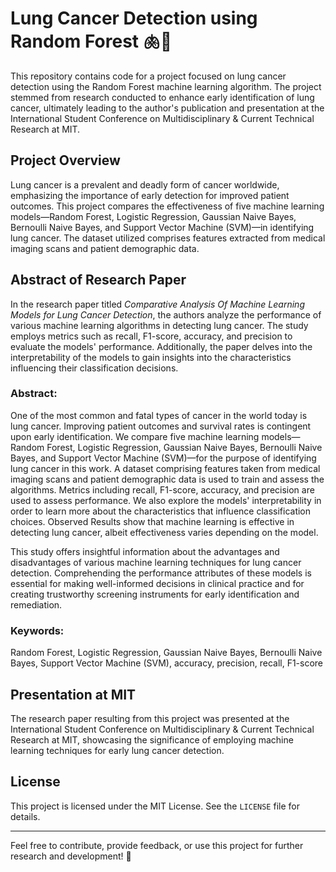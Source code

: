 # Lung Cancer Detection using Random Forest 🫁🌲

This repository contains code for a project focused on lung cancer detection using the Random Forest machine learning algorithm. The project stemmed from research conducted to enhance early identification of lung cancer, ultimately leading to the author's publication and presentation at the International Student Conference on Multidisciplinary & Current Technical Research at MIT.

## Project Overview
Lung cancer is a prevalent and deadly form of cancer worldwide, emphasizing the importance of early detection for improved patient outcomes. This project compares the effectiveness of five machine learning models—Random Forest, Logistic Regression, Gaussian Naive Bayes, Bernoulli Naive Bayes, and Support Vector Machine (SVM)—in identifying lung cancer. The dataset utilized comprises features extracted from medical imaging scans and patient demographic data.

## Abstract of Research Paper
In the research paper titled *Comparative Analysis Of Machine Learning Models for Lung Cancer Detection*, the authors analyze the performance of various machine learning algorithms in detecting lung cancer. The study employs metrics such as recall, F1-score, accuracy, and precision to evaluate the models' performance. Additionally, the paper delves into the interpretability of the models to gain insights into the characteristics influencing their classification decisions.

### Abstract:
One of the most common and fatal types of cancer in the world today is lung cancer. Improving patient outcomes and survival rates is contingent upon early identification. We compare five machine learning models—Random Forest, Logistic Regression, Gaussian Naive Bayes, Bernoulli Naive Bayes, and Support Vector Machine (SVM)—for the purpose of identifying lung cancer in this work. A dataset comprising features taken from medical imaging scans and patient demographic data is used to train and assess the algorithms. Metrics including recall, F1-score, accuracy, and precision are used to assess performance. We also explore the models' interpretability in order to learn more about the characteristics that influence classification choices. Observed Results show that machine learning is effective in detecting lung cancer, albeit effectiveness varies depending on the model.

This study offers insightful information about the advantages and disadvantages of various machine learning techniques for lung cancer detection. Comprehending the performance attributes of these models is essential for making well-informed decisions in clinical practice and for creating trustworthy screening instruments for early identification and remediation.

### Keywords:
Random Forest, Logistic Regression, Gaussian Naive Bayes, Bernoulli Naive Bayes, Support Vector Machine (SVM), accuracy, precision, recall, F1-score

## Presentation at MIT
The research paper resulting from this project was presented at the International Student Conference on Multidisciplinary & Current Technical Research at MIT, showcasing the significance of employing machine learning techniques for early lung cancer detection.



## License
This project is licensed under the MIT License. See the `LICENSE` file for details.

---
Feel free to contribute, provide feedback, or use this project for further research and development! 🚀
